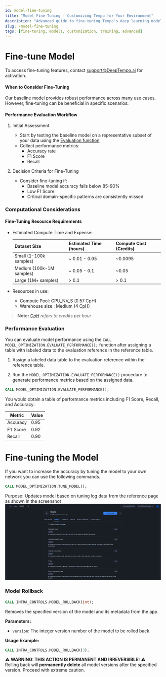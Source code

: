 ```yaml
---
id: model-fine-tuning
title: "Model Fine-Tuning - Customizing Tempo for Your Environment"
description: "Advanced guide to fine-tuning Tempo's deep learning models for your specific environment. Improve detection accuracy with custom training."
slug: /model-fine-tuning
tags: [fine-tuning, models, customization, training, advanced]
---
```


# Fine-tune Model

To access fine-tuning features, contact support@DeepTempo.ai for activation.

#### When to Consider Fine-Tuning

Our baseline model provides robust performance across many use cases. However, fine-tuning can be beneficial in specific scenarios:

#### Performance Evaluation Workflow

1. Initial Assessment
   - Start by testing the baseline model on a representative subset of your data using the [Evaluation function](#performance-evaluation)
   - Collect performance metrics:
     - Accuracy rate
     - F1 Score
     - Recall

2. Decision Criteria for Fine-Tuning
   - Consider fine-tuning if:
     - Baseline model accuracy falls below 85-90%
     - Low F1 Score
     - Critical domain-specific patterns are consistently missed

### Computational Considerations

#### Fine-Tuning Resource Requirements

- Estimated Compute Time and Expense:

  | **Dataset Size**      | **Estimated Time (hours)** | **Compute Cost (Credits)** |
  |-----------------------|---------------------------|----------------------------|
  | Small (1-100k samples)  | ~ 0.01 - 0.05          |      ~0.0095               |
  | Medium (100k-1M samples)| ~ 0.05 - 0.1           | ~0.05              |
  | Large (1M+ samples)  |  > 0.1                    | > 0.1                |
 
- Resources in use: 
  - Compute Pool: GPU_NV_S (0.57 CpH)
  - Warehouse size : Medium (4 CpH)

> **Note:** *[CpH](https://www.snowflake.com/legal-files/CreditConsumptionTable.pdf) refers to credits per hour* 

### Performance Evaluation

You can evaluate model performance using the `CALL MODEL_OPTIMIZATION.EVALUATE_PERFORMANCE();` function after assigning a table with labeled data to the evaluation reference in the reference table.

1. Assign a labeled data table to the evaluation reference within the reference table.  

2. Run the `MODEL_OPTIMIZATION.EVALUATE_PERFORMANCE()` procedure to generate performance metrics based on the assigned data.

```sql
CALL MODEL_OPTIMIZATION.EVALUATE_PERFORMANCE();
```

You would obtain a table of performance metrics including F1 Score, Recall, and Accuracy:

| Metric   | Value |
|----------|-------|
| Accuracy | 0.95  |
| F1 Score | 0.92  |
| Recall   | 0.90  |

# Fine-tuning the Model

If you want to increase the accuracy by tuning the model to your own network you can use the following commands.

```sql
CALL MODEL_OPTIMIZATION.TUNE_MODEL();
```

Purpose: Updates model based on tuning log data from the reference page as shown in the screenshot
![reference page](../assets/reference_page.png)


### Model Rollback
```sql
CALL INFRA_CONTROLS.MODEL_ROLLBACK(int);
```
Removes the specified version of the model and its metadata from the app.

**Parameters:**  
- `version`: The integer version number of the model to be rolled back.

**Usage Example:**  
```sql
CALL INFRA_CONTROLS.MODEL_ROLLBACK(3);
```

⚠️ **WARNING: THIS ACTION IS PERMANENT AND IRREVERSIBLE!** ⚠️  
Rolling back will **permanently delete** all model versions after the specified version. Proceed with extreme caution.
